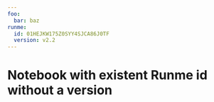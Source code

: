 ```yaml
---
foo:
  bar: baz
runme:
  id: 01HEJKW175Z0SYY4SJCA86J0TF
  version: v2.2
---
```


# Notebook with existent Runme id without a version
